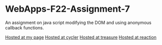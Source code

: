 # WebApps-F22-Assignment-7
An assignment on java script modifying the DOM and using anonymous callback functions.

[Hosted at my page](https://github.com/44-563-Web-Apps-F22/44563-webapps-assignment-7-KarthikMunnur)
[Hosted at cycler](https://github.com/44-563-Web-Apps-F22/44563-webapps-assignment-7-KarthikMunnur/cycler.html)
[Hosted at treasure](https://44-563-web-apps-f22.github.io/44563-webapps-assignment-7-KarthikMunnur/treasure.html)
[Hosted at reaction](https://44-563-web-apps-f22.github.io/44563-webapps-assignment-7-KarthikMunnur/reaction.html)

